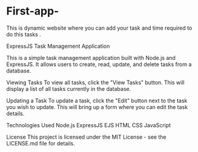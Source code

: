 # First-app-
This is dynamic website where you can add your task and time required to do this tasks . 


ExpressJS Task Management Application


This is a simple task management application built with Node.js and ExpressJS. It allows users to create, read, update, and delete tasks from a database.


Viewing Tasks
To view all tasks, click the "View Tasks" button. This will display a list of all tasks currently in the database.

Updating a Task
To update a task, click the "Edit" button next to the task you wish to update. This will bring up a form where you can edit the task details.


Technologies Used
Node.js
ExpressJS
EJS
HTML
CSS
JavaScript




License
This project is licensed under the MIT License - see the LICENSE.md file for details.
